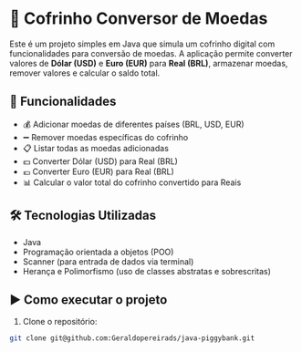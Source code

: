 # 🐖 Cofrinho Conversor de Moedas

Este é um projeto simples em Java que simula um cofrinho digital com funcionalidades para conversão de moedas. A aplicação permite converter valores de **Dólar (USD)** e **Euro (EUR)** para **Real (BRL)**, armazenar moedas, remover valores e calcular o saldo total.

## 🚀 Funcionalidades

- 💰 Adicionar moedas de diferentes países (BRL, USD, EUR)
- ➖ Remover moedas específicas do cofrinho
- 📋 Listar todas as moedas adicionadas
- 💵 Converter Dólar (USD) para Real (BRL)
- 💶 Converter Euro (EUR) para Real (BRL)
- 📊 Calcular o valor total do cofrinho convertido para Reais

## 🛠️ Tecnologias Utilizadas

- Java
- Programação orientada a objetos (POO)
- Scanner (para entrada de dados via terminal)
- Herança e Polimorfismo (uso de classes abstratas e sobrescritas)

## ▶️ Como executar o projeto

1. Clone o repositório:

```bash
git clone git@github.com:Geraldopereirads/java-piggybank.git
